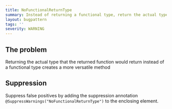 ```yaml
---
title: NoFunctionalReturnType
summary: Instead of returning a functional type, return the actual type that the returned function would return and use lambdas at use site.
layout: bugpattern
tags: ''
severity: WARNING
---
```


<!--
*** AUTO-GENERATED, DO NOT MODIFY ***
To make changes, edit the @BugPattern annotation or the explanation in docs/bugpattern.
-->


## The problem
Returning the actual type that the returned function would return instead of a functional type creates a more versatile method

## Suppression
Suppress false positives by adding the suppression annotation `@SuppressWarnings("NoFunctionalReturnType")` to the enclosing element.

